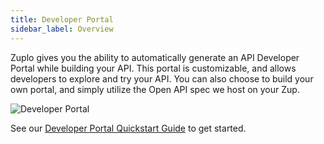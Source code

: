 ```yaml
---
title: Developer Portal
sidebar_label: Overview
---
```


Zuplo gives you the ability to automatically generate an API Developer Portal while building your API. This portal is customizable, and allows developers to explore and try your API. You can also choose to build your own portal, and simply utilize the Open API spec we host on your Zup.

![Developer Portal](../../static/media/developer-portal/overview/developer-portal.png)

See our [Developer Portal Quickstart Guide](/docs/quickstarts/instant-developer-portal) to get started.
